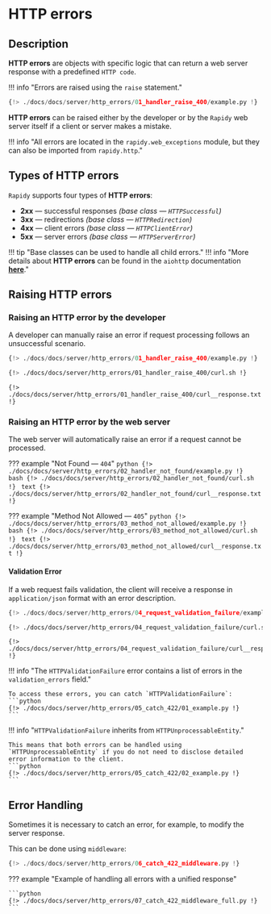 # HTTP errors

## Description

**HTTP errors** are objects with specific logic that can return a web server response with a predefined `HTTP code`.

!!! info "Errors are raised using the `raise` statement."

```python hl_lines="6"
{!> ./docs/docs/server/http_errors/01_handler_raise_400/example.py !}
```

**HTTP errors** can be raised either by the developer or by the `Rapidy` web server itself if a client or server makes a mistake.

!!! info "All errors are located in the `rapidy.web_exceptions` module, but they can also be imported from `rapidy.http`."

## Types of HTTP errors

`Rapidy` supports four types of **HTTP errors**:

- **2xx** — successful responses *(base class — `HTTPSuccessful`)*
- **3xx** — redirections *(base class — `HTTPRedirection`)*
- **4xx** — client errors *(base class — `HTTPClientError`)*
- **5xx** — server errors *(base class — `HTTPServerError`)*

!!! tip "Base classes can be used to handle all child errors."
!!! info "More details about **HTTP errors** can be found in the `aiohttp` documentation **<a href='https://docs.aiohttp.org/en/stable/_modules/aiohttp/web_exceptions.html' target='_blank'>here</a>**."

## Raising HTTP errors

### Raising an HTTP error by the developer

A developer can manually raise an error if request processing follows an unsuccessful scenario.

```python hl_lines="6"
{!> ./docs/docs/server/http_errors/01_handler_raise_400/example.py !}
```

```bash
{!> ./docs/docs/server/http_errors/01_handler_raise_400/curl.sh !}
```

```text
{!> ./docs/docs/server/http_errors/01_handler_raise_400/curl__response.txt !}
```

### Raising an HTTP error by the web server

The web server will automatically raise an error if a request cannot be processed.

??? example "Not Found — `404`"
    ```python
    {!> ./docs/docs/server/http_errors/02_handler_not_found/example.py !}
    ```
    ```bash
    {!> ./docs/docs/server/http_errors/02_handler_not_found/curl.sh !}
    ```
    ```text
    {!> ./docs/docs/server/http_errors/02_handler_not_found/curl__response.txt !}
    ```

??? example "Method Not Allowed — `405`"
    ```python
    {!> ./docs/docs/server/http_errors/03_method_not_allowed/example.py !}
    ```
    ```bash
    {!> ./docs/docs/server/http_errors/03_method_not_allowed/curl.sh !}
    ```
    ```text
    {!> ./docs/docs/server/http_errors/03_method_not_allowed/curl__response.txt !}
    ```

#### Validation Error

If a web request fails validation, the client will receive a response in `application/json` format with an error description.

```python
{!> ./docs/docs/server/http_errors/04_request_validation_failure/example.py !}
```
```bash
{!> ./docs/docs/server/http_errors/04_request_validation_failure/curl.sh !}
```
```text
{!> ./docs/docs/server/http_errors/04_request_validation_failure/curl__response.txt !}
```

!!! info "The `HTTPValidationFailure` error contains a list of errors in the `validation_errors` field."

    To access these errors, you can catch `HTTPValidationFailure`:
    ```python
    {!> ./docs/docs/server/http_errors/05_catch_422/01_example.py !}
    ```

!!! info "`HTTPValidationFailure` inherits from `HTTPUnprocessableEntity`."

    This means that both errors can be handled using `HTTPUnprocessableEntity` if you do not need to disclose detailed error information to the client.
    ```python
    {!> ./docs/docs/server/http_errors/05_catch_422/02_example.py !}
    ```

## Error Handling

Sometimes it is necessary to catch an error, for example, to modify the server response.

This can be done using `middleware`:

```python
{!> ./docs/docs/server/http_errors/06_catch_422_middleware.py !}
```

??? example "Example of handling all errors with a unified response"

    ```python
    {!> ./docs/docs/server/http_errors/07_catch_422_middleware_full.py !}
    ```
